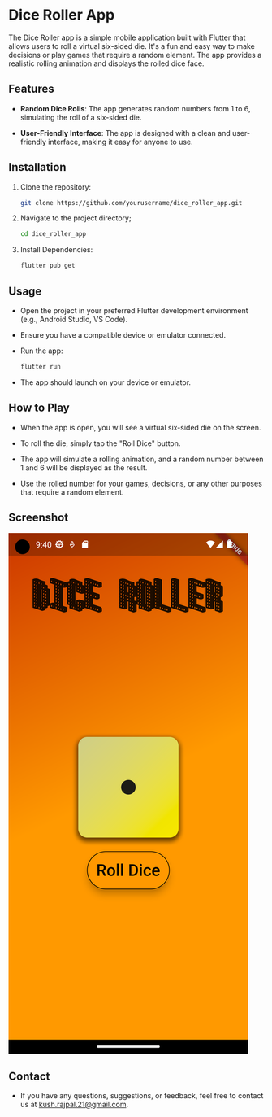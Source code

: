 # Dice Roller App

The Dice Roller app is a simple mobile application built with Flutter that allows users to roll a virtual six-sided die. It's a fun and easy way to make decisions or play games that require a random element. The app provides a realistic rolling animation and displays the rolled dice face.

## Features

- **Random Dice Rolls**: The app generates random numbers from 1 to 6, simulating the roll of a six-sided die.

- **User-Friendly Interface**: The app is designed with a clean and user-friendly interface, making it easy for anyone to use.

## Installation

1. Clone the repository:

   ```bash
   git clone https://github.com/yourusername/dice_roller_app.git
   ```

2. Navigate to the project directory;

   ```bash
   cd dice_roller_app
   ```

3. Install Dependencies:
   ```bash
   flutter pub get
   ```

## Usage

- Open the project in your preferred Flutter development environment (e.g., Android Studio, VS Code).

- Ensure you have a compatible device or emulator connected.

- Run the app:

  ```bash
  flutter run
  ```

- The app should launch on your device or emulator.

## How to Play

- When the app is open, you will see a virtual six-sided die on the screen.

- To roll the die, simply tap the "Roll Dice" button.

- The app will simulate a rolling animation, and a random number between 1 and 6 will be displayed as the result.

- Use the rolled number for your games, decisions, or any other purposes that require a random element.

## Screenshot

![Dice-Roller](assets/images/Dice-Roller.png)

## Contact

- If you have any questions, suggestions, or feedback, feel free to contact us at <kush.rajpal.21@gmail.com>.
